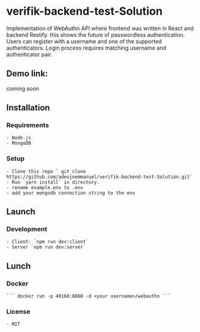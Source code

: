 # verifik-backend-test-Solution
Implementation of WebAuthn API where frontend was  written in React and backend  Restify.
this shows the future of passwordless authentication.
Users can register with a username and one of the supported authenticators.
Login process requires matching username and authenticator pair.

## Demo link:
coming soon

## Installation
  ### Requirements
    - Node.js
    - MongoDB 

  ### Setup
    - Clone this repo ` git clone https://github.com/adeojoemmanuel/verifik-backend-test-Solution.git`
    - Run `yarn install` in directory.
    - rename example.env to .env
    - add your mongodb connection string to the env 

  ## Launch
  ### Development
    - Client: `npm run dev:client`
    - Server `npm run dev:server`
  
  ## Lunch 
  ### Docker
  
    ``` docker run -p 49160:8080 -d <your username>/webauthn ```

  ### License
    - MIT

